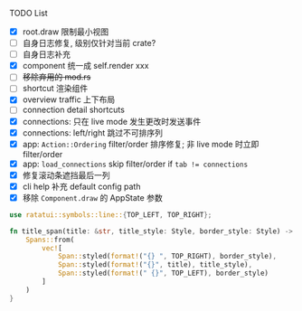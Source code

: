 TODO List

- [x] root.draw 限制最小视图
- [ ] 自身日志修复, 级别仅针对当前 crate?
- [ ] 自身日志补充
- [x] component 统一成 self.render xxx
- [ ] ~~移除弃用的 mod.rs~~
- [ ] shortcut 渲染组件
- [x] overview traffic 上下布局
- [ ] connection detail shortcuts
- [x] connections: 只在 live mode 发生更改时发送事件
- [x] connections: left/right 跳过不可排序列
- [x] app: `Action::Ordering` filter/order 排序修复; 非 live mode 时立即 filter/order
- [x] app: `load_connections` skip filter/order if `tab != connections`
- [x] 修复滚动条遮挡最后一列
- [x] cli help 补充 default config path
- [x] 移除 `Component.draw` 的 AppState 参数

```rust
use ratatui::symbols::line::{TOP_LEFT, TOP_RIGHT};

fn title_span(title: &str, title_style: Style, border_style: Style) -> Spans {
    Spans::from(
        vec![
            Span::styled(format!("{} ", TOP_RIGHT), border_style),
            Span::styled(format!("{}", title), title_style),
            Span::styled(format!(" {}", TOP_LEFT), border_style)
        ]
    )
}
```
